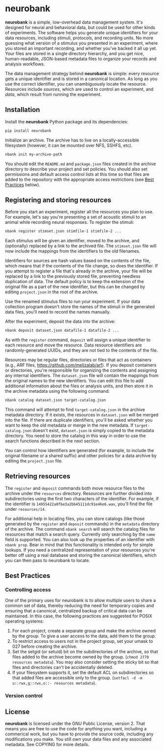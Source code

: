 # neurobank

**neurobank** is a simple, low-overhead data management system. It's designed for neural and behavioral data, but could be used for other kinds of experiments. The software helps you generate unique identifiers for your data resources, including stimuli, protocols, and recording units. No more guessing what version of a stimulus you presented in an experiment, where you stored an important recording, and whether you've backed it all up yet.  Your files are stored in a single directory hierarchy, and you get nice, human-readable, JSON-based metadata files to organize your records and analysis workflows.

The data management strategy behind **neurobank** is simple: every resource gets a unique identifier and is stored in a canonical location. As long as you use the correct identifier, you can unambiguously locate the resource. Resources include *sources*, which are used to control an experiment, and *data*, which result from running the experiment.

## Installation

Install the **neurobank** Python package and its dependencies:

```bash
pip install neurobank
```

Initialize an archive. The archive has to live on a locally-accessible filesystem (however, it can be mounted over NFS, SSHFS, etc).

```bash
nbank init my-archive-path
```

You should edit the `README.md` and `package.json` files created in the archive directory to describe your project and set policies. You should also set permissions and default access control lists at this time so that files are added to the repository with the appropriate access restrictions (see [Best Practices](#best-practices) below).

## Registering and storing resources

Before you start an experiment, register all the resources you plan to use. For example, let's say you're presenting a set of acoustic stimuli to an animal while recording neural responses. To register the stimuli:

```bash
nbank register stimset.json stimfile-1 stimfile-2 ...
```

Each stimulus will be given an identifier, moved to the archive, and (optionally) replaced by a link to the archived file. The `stimset.json` file will now include the mappings from the identifiers to the old filenames.

Identifiers for sources are hash values based on the contents of the file, which means that if the contents of the file change, so does the identifier. If you attempt to register a file that's already in the archive, your file will be replaced by a link to the previously stored file, preventing needless duplication of data. The default policy is to keep the extension of the original file as a part of the new identifier, but this can be changed by editing `project.json` in the root of the archive.

Use the renamed stimulus files to run your experiment. If your data collection program doesn't store the names of the stimuli in the generated data files, you'll need to record the names manually.

After the experiment, deposit the data into the archive:

```bash
nbank deposit dataset.json datafile-1 datafile-2 ...
```

As with the `register` command, `deposit` will assign a unique identifier to each resource and move the resource. Data resource identifiers are randomly-generated UUIDs, and they are not tied to the contents of the file.

Resources may be regular files, directories or files that act as containers (e.g., ARF files, https://github.com/melizalab/arf). If you deposit containers or directories, you're responsible for organizing the contents and assigning any internal identifiers. The `dataset.json` file will contain the mappings from the original names to the new identifiers. You can edit this file to add additional information about the files or analysis units, and then store it in the archive metadata using the following command:

```bash
nbank catalog dataset.json target-catalog.json
```

This command will attempt to find `target-catalog.json` in the archive metadata directory. If it exists, the resources in `dataset.json` will be merged into the file. If there are duplicate identifiers, you'll be asked whether you want to keep the old metadata or merge in the new metadata. If `target-catalog.json` doesn't exist, `dataset.json` is simply copied to the metadata directory. You need to store the catalog in this way in order to use the search functions described in the next section.

You can control how identifiers are generated (for example, to include the original filename or a shared suffix) and other policies for a data archive by editing the `project.json` file.

## Retrieving resources

The `register` and `deposit` commands both move resource files to the archive under the `resources` directory. Resources are further divided into subdirectories using the first two characters of the identifier. For example, if the identifier is `14955422a0fbe3a2bb45111dc91e46e6.wav`, you'll find the file under `resources/14`.

For additional help in locating files, you can store catalogs (like those generated by the `register` and `deposit` commands) in the `metadata` directory of the archive. The command `nbank search` will search the catalog files for resources that match a search query. Currently only searching by the `name` field is supported. You can also look up the properties of an identifier with `nbank prop`. Bear in mind that this functionality is intended only for simple lookups. If you need a centralized representation of your resources you're better off using a real database and storing the canonical identifiers, which you can then pass to neurobank to locate.

## Best Practices

### Controlling access

One of the primary uses for neurobank is to allow multiple users to share a common set of data, thereby reducing the need for temporary copies and ensuring that a canonical, centralized backup of critical data can be maintained. In this case, the following practices are suggested for POSIX operating systems:

1. For each project, create a separate group and make the archive owned by the group. To give a user access to the data, add them to the group.
2. To restrict access to users not in the project group, set your umask to 027 before creating the archive.
3. Set the setgid (or setuid) bit on the subdirectories of the archive, so that files added to the archive become owned by the group. (`chmod 2770 resources metadata`). You may also consider setting the sticky bit so that files and directories can't be accidentally deleted.
4. If your filesystem supports it, set the default ACL on subdirectories so that added files are accessible only to the group. (`setfacl -d -m u::rwx,g::rwx,o::- resources metadata`).

### Version control

## License

**neurobank** is licensed under the GNU Public License, version 2. That means you are free to use the code for anything you want, including a commerical work, but you have to provide the source code, including any modifications you make. You still own your data files and any associated metadata. See COPYING for more details.
